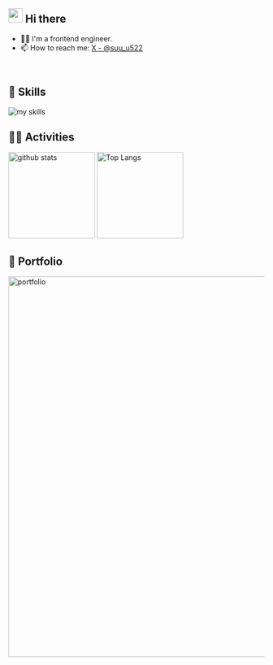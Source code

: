 ## <img src="https://media.giphy.com/media/hvRJCLFzcasrR4ia7z/giphy.gif" width="28"> Hi there

- 🧑‍💻 I'm a frontend engineer.
- 📫 How to reach me: [X - @suu_u522](https://x.com/suu_u522) 
<br>

## 🌱 Skills
<img alt="my skills" src="https://skillicons.dev/icons?theme=dark&perline=7&i=html,css,js,ts,react,vue,nuxt,vite,angular,php,laravel,figma,cloudflare" />
<br>

## 🏃‍♀️ Activities
<div align="left"> 
  <img alt="github stats" height="170px" src="https://github-readme-stats.vercel.app/api/top-langs/?username=suu-u522&theme=vue-dark&layout=compact" />
  <img alt="Top Langs" height="170px" src="https://github-readme-stats.vercel.app/api?username=suu-u522&theme=vue-dark&layout=compact" />
</div>

## 🚀 Portfolio

<a href="https://suu-u.com" target="_blank">
  <img alt="portfolio" width="750px" src="https://github.com/suu-u522/portfolio/blob/main/docs/portfolio.png" />
</a>

<!-- READMEの参考にさせていただいた記事 https://qiita.com/mmnn/items/cf465d271171cba8bd51 -->
